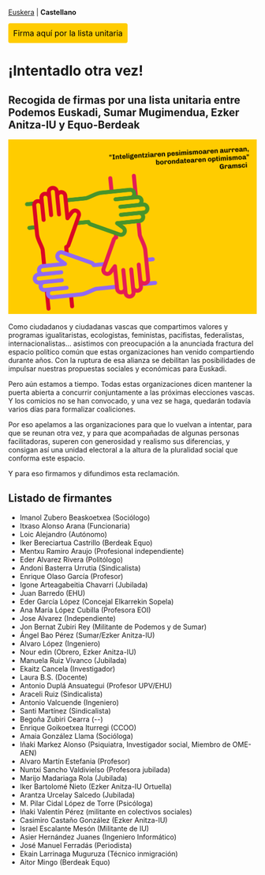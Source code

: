 [Euskera](/) | **Castellano**

<a href="https://forms.gle/q3ou5UES1ywUtMqH9" class="pressbutton" style="text-align:center;background-color:#fc0;padding:10px;border-radius:4px;color:black;text-decoration:none;cursor:pointer;">Firma aquí por la lista unitaria</a>

# ¡Intentadlo otra vez!
## Recogida de firmas por una lista unitaria entre Podemos Euskadi, Sumar Mugimendua, Ezker Anitza-IU y Equo-Berdeak

<img src="elkarrekinsumarbai_01.png" alt="'Inteligentziaren pesimismoaren aurrean, borondatearen optimismoa'. Gramsci" width="600">

Como ciudadanos y ciudadanas vascas que compartimos valores y programas igualitaristas, ecologistas, feministas, pacifistas, federalistas, internacionalistas... asistimos con preocupación a la anunciada fractura del espacio político común que estas organizaciones han venido compartiendo durante años. Con la ruptura de esa alianza se debilitan las posibilidades de impulsar nuestras propuestas sociales y económicas para Euskadi.

Pero aún estamos a tiempo. Todas estas organizaciones dicen mantener la puerta abierta a concurrir conjuntamente a las próximas elecciones vascas. Y los comicios no se han convocado, y una vez se haga, quedarán todavía varios días para formalizar coaliciones.

Por eso apelamos a las organizaciones para que lo vuelvan a intentar, para que se reunan otra vez, y para que acompañadas de algunas personas facilitadoras, superen con generosidad y realismo sus diferencias, y consigan así una unidad electoral a la altura de la pluralidad social que conforma este espacio.

Y para eso firmamos y difundimos esta reclamación.

## Listado de firmantes
* Imanol Zubero Beaskoetxea (Sociólogo)
* Itxaso Alonso Arana (Funcionaria)
* Loic Alejandro (Autónomo)
* Iker Bereciartua Castrillo (Berdeak Equo)
* Mentxu Ramiro Araujo (Profesional independiente)
* Eder Alvarez Rivera (Politólogo)
* Andoni Basterra Urrutia (Sindicalista)
* Enrique Olaso García (Profesor)
* Igone Arteagabeitia Chavarri (Jubilada)
* Juan Barredo (EHU)
* Eder García López (Concejal Elkarrekin Sopela)
* Ana María López Cubilla (Profesora EOI)
* Jose Alvarez (Independiente)
* Jon Bernat Zubiri Rey (Militante de Podemos y de Sumar)
* Ángel Bao Pérez (Sumar/Ezker Anitza-IU)
* Alvaro López (Ingeniero)
* Nour edin (Obrero, Ezker Anitza-IU)
* Manuela Ruiz Vivanco (Jubilada)
* Ekaitz Cancela (Investigador)
* Laura B.S. (Docente)
* Antonio Duplá Ansuategui (Profesor UPV/EHU)
* Araceli Ruiz (Sindicalista)
* Antonio Valcuende (Ingeniero)
* Santi Martínez (Sindicalista)
* Begoña Zubiri Cearra (--)
* Enrique Goikoetxea Iturregi (CCOO)
* Amaia González Llama (Socióloga)
* Iñaki Markez Alonso (Psiquiatra, Investigador social, Miembro de OME-AEN)
* Alvaro Martín Estefania (Profesor)
* Nuntxi Sancho Valdivielso (Profesora jubilada)
* Marijo Madariaga Rola	(Jubilada)
* Iker Bartolomé Nieto (Ezker Anitza-IU Ortuella)
* Arantza Urcelay Salcedo	(Jubilada)
* M. Pilar Cidal López de Torre (Psicóloga)
* Iñaki Valentín Pérez (militante en colectivos sociales)
* Casimiro Castaño González (Ezker Anitza-IU)
* Israel Escalante Mesón (Militante de IU)
* Asier Hernández Juanes (Ingeniero Informático)
* José Manuel Ferradás (Periodista)
* Ekain Larrinaga Muguruza (Técnico inmigración)
* Aitor Mingo (Berdeak Equo)


<meta property="og:title" content="elkarrekinsumarbai">
<style>
h1:nth-child(1) {
  visibility: hidden;
  line-height: 0;
}
.pressbutton {
    border: none;
    padding: 15px 32px;
    text-decoration: none;
    display: inline-block;
    font-size: 16px;
    border-radius: 20px;
}
</style>
